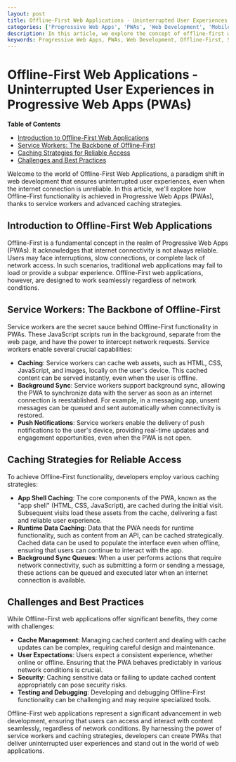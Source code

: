 ```yaml
---
layout: post
title: Offline-First Web Applications - Uninterrupted User Experiences in Progressive Web Apps (PWAs)
categories: ['Progressive Web Apps', 'PWAs', 'Web Development', 'Mobile Apps']
description: In this article, we explore the concept of offline-first web applications in Progressive Web Apps (PWAs), highlighting how service workers and caching strategies enable seamless user experiences even when the internet connection is unreliable.
keywords: Progressive Web Apps, PWAs, Web Development, Offline-First, Service Workers, Caching Strategies
---
```

# Offline-First Web Applications - Uninterrupted User Experiences in Progressive Web Apps (PWAs)

**Table of Contents**

- [Introduction to Offline-First Web Applications](#introduction-to-offline-first-web-applications)
- [Service Workers: The Backbone of Offline-First](#service-workers-the-backbone-of-offline-first)
- [Caching Strategies for Reliable Access](#caching-strategies-for-reliable-access)
- [Challenges and Best Practices](#challenges-and-best-practices)

Welcome to the world of Offline-First Web Applications, a paradigm shift in web development that ensures uninterrupted user experiences, even when the internet connection is unreliable. In this article, we'll explore how Offline-First functionality is achieved in Progressive Web Apps (PWAs), thanks to service workers and advanced caching strategies.

## Introduction to Offline-First Web Applications

Offline-First is a fundamental concept in the realm of Progressive Web Apps (PWAs). It acknowledges that internet connectivity is not always reliable. Users may face interruptions, slow connections, or complete lack of network access. In such scenarios, traditional web applications may fail to load or provide a subpar experience. Offline-First web applications, however, are designed to work seamlessly regardless of network conditions.

## Service Workers: The Backbone of Offline-First

Service workers are the secret sauce behind Offline-First functionality in PWAs. These JavaScript scripts run in the background, separate from the web page, and have the power to intercept network requests. Service workers enable several crucial capabilities:

- **Caching**: Service workers can cache web assets, such as HTML, CSS, JavaScript, and images, locally on the user's device. This cached content can be served instantly, even when the user is offline.
- **Background Sync**: Service workers support background sync, allowing the PWA to synchronize data with the server as soon as an internet connection is reestablished. For example, in a messaging app, unsent messages can be queued and sent automatically when connectivity is restored.
- **Push Notifications**: Service workers enable the delivery of push notifications to the user's device, providing real-time updates and engagement opportunities, even when the PWA is not open.

## Caching Strategies for Reliable Access

To achieve Offline-First functionality, developers employ various caching strategies:

- **App Shell Caching**: The core components of the PWA, known as the "app shell" (HTML, CSS, JavaScript), are cached during the initial visit. Subsequent visits load these assets from the cache, delivering a fast and reliable user experience.
- **Runtime Data Caching**: Data that the PWA needs for runtime functionality, such as content from an API, can be cached strategically. Cached data can be used to populate the interface even when offline, ensuring that users can continue to interact with the app.
- **Background Sync Queues**: When a user performs actions that require network connectivity, such as submitting a form or sending a message, these actions can be queued and executed later when an internet connection is available.

## Challenges and Best Practices

While Offline-First web applications offer significant benefits, they come with challenges:

- **Cache Management**: Managing cached content and dealing with cache updates can be complex, requiring careful design and maintenance.
- **User Expectations**: Users expect a consistent experience, whether online or offline. Ensuring that the PWA behaves predictably in various network conditions is crucial.
- **Security**: Caching sensitive data or failing to update cached content appropriately can pose security risks.
- **Testing and Debugging**: Developing and debugging Offline-First functionality can be challenging and may require specialized tools.

Offline-First web applications represent a significant advancement in web development, ensuring that users can access and interact with content seamlessly, regardless of network conditions. By harnessing the power of service workers and caching strategies, developers can create PWAs that deliver uninterrupted user experiences and stand out in the world of web applications.
